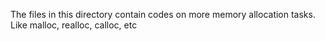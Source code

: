 The files in this directory contain codes on more memory allocation tasks. Like malloc, realloc, calloc, etc
